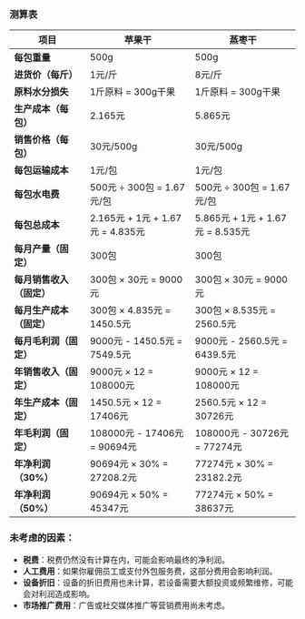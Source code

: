 ### 测算表

| **项目**         | **苹果干**                      | **蒸枣干**                      |
| -------------- | ---------------------------- | ---------------------------- |
| **每包重量**       | 500g                         | 500g                         |
| **进货价（每斤）**    | 1元/斤                         | 8元/斤                         |
| **原料水分损失**     | 1斤原料 = 300g干果                | 1斤原料 = 300g干果                |
| **生产成本（每包）**   | 2.165元                       | 5.865元                       |
| **销售价格（每包）**   | 30元/500g                     | 30元/500g                     |
| **每包运输成本**     | 1元/包                         | 1元/包                         |
| **每包水电费**      | 500元 ÷ 300包 = 1.67元/包        | 500元 ÷ 300包 = 1.67元/包        |
| **每包总成本**      | 2.165元 + 1元 + 1.67元 = 4.835元 | 5.865元 + 1元 + 1.67元 = 8.535元 |
| **每月产量（固定）**   | 300包                         | 300包                         |
| **每月销售收入（固定）** | 300包 × 30元 = 9000元           | 300包 × 30元 = 9000元           |
| **每月生产成本（固定）** | 300包 × 4.835元 = 1450.5元      | 300包 × 8.535元 = 2560.5元      |
| **每月毛利润（固定）**  | 9000元 - 1450.5元 = 7549.5元    | 9000元 - 2560.5元 = 6439.5元    |
| **年销售收入（固定）**  | 9000元 × 12 = 108000元         | 9000元 × 12 = 108000元         |
| **年生产成本（固定）**  | 1450.5元 × 12 = 17406元        | 2560.5元 × 12 = 30726元        |
| **年毛利润（固定）**   | 108000元 - 17406元 = 90694元    | 108000元 - 30726元 = 77274元    |
| **年净利润（30%）**  | 90694元 × 30% = 27208.2元      | 77274元 × 30% = 23182.2元      |
| **年净利润（50%）**  | 90694元 × 50% = 45347元        | 77274元 × 50% = 38637元        |
### 未考虑的因素：
- **税费**：税费仍然没有计算在内，可能会影响最终的净利润。
- **人工费用**：如果你雇佣员工或支付外包服务费，这部分费用会影响利润。
- **设备折旧**：设备的折旧费用也未计算，若设备需要大额投资或频繁维修，可能会对利润造成影响。
- **市场推广费用**：广告或社交媒体推广等营销费用尚未考虑。

